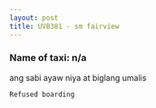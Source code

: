 ```yaml
---
layout: post
title: UVB381 - sm fairview
---
```


### Name of taxi: n/a

ang sabi ayaw niya at biglang umalis

```Refused boarding```
